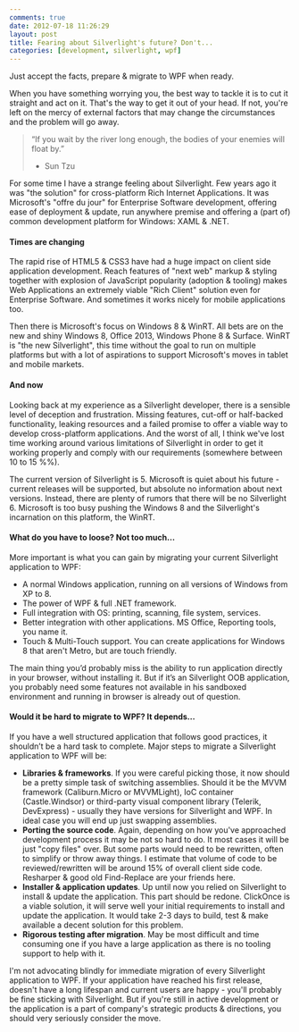 ```yaml
---
comments: true
date: 2012-07-18 11:26:29
layout: post
title: Fearing about Silverlight's future? Don't...
categories: [development, silverlight, wpf]
---
```


Just accept the facts, prepare & migrate to WPF when ready.

When you have something worrying you, the best way to tackle it is to cut it straight and act on it. That's the way to get it out of your head. If not, you're left on the mercy of external factors that may change the circumstances and the problem will go away.

> “If you wait by the river long enough, the bodies of your enemies will float by.” 
> - Sun Tzu

For some time I have a strange feeling about Silverlight. Few years ago it was "the solution" for cross-platform Rich Internet Applications. It was Microsoft's "offre du jour" for Enterprise Software development, offering ease of deployment & update, run anywhere premise and offering a (part of) common development platform for Windows: XAML & .NET.

#### Times are changing

The rapid rise of HTML5 & CSS3 have had a huge impact on client side application development. Reach features of "next web" markup & styling together with explosion of JavaScript popularity (adoption & tooling) makes Web Applications an extremely viable "Rich Client" solution even for Enterprise Software. And sometimes it works nicely for mobile applications too.

Then there is Microsoft's focus on Windows 8 & WinRT. All bets are on the new and shiny Windows 8, Office 2013, Windows Phone 8 & Surface. WinRT is "the new Silverlight", this time without the goal to run on multiple platforms but with a lot of aspirations to support Microsoft's moves in tablet and mobile markets.

#### And now

Looking back at my experience as a Silverlight developer, there is a sensible level of deception and frustration. Missing features, cut-off or half-backed functionality, leaking resources and a failed promise to offer a viable way to develop cross-platform applications. And the worst of all, I think we've lost time working around various limitations of Silverlight in order to get it working properly and comply with our requirements (somewhere between 10 to 15 %%).

The current version of Silverlight is 5. Microsoft is quiet about his future - current releases will be supported, but absolute no information about next versions. Instead, there are plenty of rumors that there will be no Silverlight 6. Microsoft is too busy pushing the Windows 8 and the Silverlight's incarnation on this platform, the WinRT.

#### What do you have to loose? Not too much...

More important is what you can gain by migrating your current Silverlight application to WPF:

  * A normal Windows application, running on all versions of Windows from XP to 8.  
  * The power of WPF & full .NET framework.  
  * Full integration with OS: printing, scanning, file system, services.  
  * Better integration with other applications. MS Office, Reporting tools, you name it.  
  * Touch & Multi-Touch support. You can create applications for Windows 8 that aren't Metro, but are touch friendly.

The main thing you’d probably miss is the ability to run application directly in your browser, without installing it. But if it’s an Silverlight OOB application, you probably need some features not available in his sandboxed environment and running in browser is already out of question.

#### Would it be hard to migrate to WPF? It depends...

If you have a well structured application that follows good practices, it shouldn’t be a hard task to complete. Major steps to migrate a Silverlight application to WPF will be:

  * **Libraries & frameworks**. If you were careful picking those, it now should be a pretty simple task of switching assemblies. Should it be the MVVM framework (Caliburn.Micro or MVVMLight), IoC container (Castle.Windsor) or third-party visual component library (Telerik, DevExpress) - usually they have versions for Silverlight and WPF. In ideal case you will end up just swapping assemblies.  
  * **Porting the source code**. Again, depending on how you've approached development process it may be not so hard to do. It most cases it will be just "copy files" over. But some parts would need to be rewritten, often to simplify or throw away things. I estimate that volume of code to be reviewed/rewritten will be around 15% of overall client side code. Resharper & good old Find-Replace are your friends here. 
  * **Installer & application updates**. Up until now you relied on Silverlight to install & update the application. This part should be redone. ClickOnce is a viable solution, it will serve well your initial requirements to install and update the application. It would take 2-3 days to build, test & make available a decent solution for this problem.  
  * **Rigorous testing after migration**. May be most difficult and time consuming one if you have a large application as there is no tooling support to help with it.

I'm not advocating blindly for immediate migration of every Silverlight application to WPF. If your application have reached his first release, doesn't have a long lifespan and current users are happy - you'll probably be fine sticking with Silverlight. But if you're still in active development or the application is a part of company's strategic products & directions, you should very seriously consider the move.

